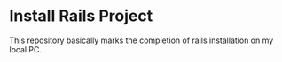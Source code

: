 # Install Rails Project

This repository basically marks the completion of rails installation on my local PC.
